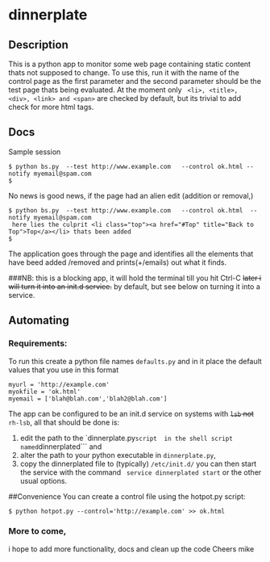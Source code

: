 # dinnerplate 
## Description
This is a python app to monitor some web page containing static content thats not supposed to change.
To use this,  run it with the name of the control page as the first parameter and the second parameter 
should be the test page thats being evaluated. At the moment only ``` <li>, <title>, <div>, <link> and <span>``` 
are checked by default, but its trivial to add check for more html tags.

## Docs
Sample session

```
$ python bs.py  --test http://www.example.com   --control ok.html --notify myemail@spam.com 
$ 
```

No news is good news, if the page had an alien edit (addition or removal,)

```
$ python bs.py  --test http://www.example.com   --control ok.html  --notify myemail@spam.com
 here lies the culprit <li class="top"><a href="#Top" title="Back to Top">Top</a></li> thats been added
$
```

The application goes through the page and identifies all the elements that have beed added /removed and
prints(+/emails) out what it finds.

###NB:
this is a blocking app, it will hold the terminal till you hit Ctrl-C <del> later i will turn it into an
init.d service.</del> by default, but see below on turning it into a service.

## Automating
### Requirements:
To run this create a python file names ```defaults.py``` and  in it place the default values that you use
in this format
```
myurl = 'http://example.com'
myokfile = 'ok.html'
myemail = ['blah@blah.com','blah2@blah.com']
```
The app can be configured to be an init.d service on systems with <del> ```lsb``` not </del> ```rh-lsb```, all that should be done is:

1.	edit the path to the `dinnerplate.py``` script  in the shell script named ```dinnerplated```  and
2.	alter the path to your python executable in ```dinnerplate.py```, 
3.	copy the dinnerplated file to (typically) ```/etc/init.d/``` you can then start the service
	with the command ``` service dinnerplated start``` or the other usual options.

##Convenience
You can create a control file using the hotpot.py script: 

```
$ python hotpot.py --control='http://example.com' >> ok.html
```

### More to come,
i hope to add more functionality, docs and clean up the code
Cheers
mike
